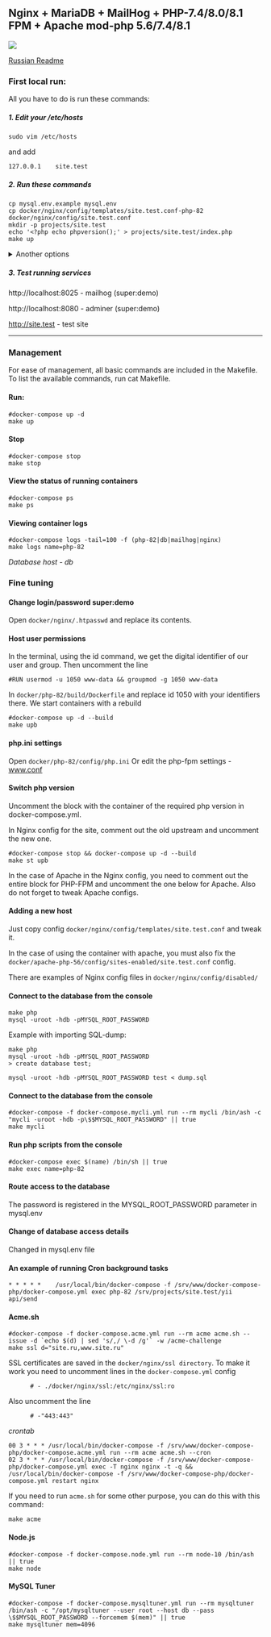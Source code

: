 ## Nginx + MariaDB + MailHog + PHP-7.4/8.0/8.1 FPM + Apache mod-php 5.6/7.4/8.1

![](https://github.com/rhamdeew/docker-compose-php/workflows/Docker%20Image%20CI/badge.svg)

[Russian Readme](README_ru.md)

### First local run:

All you have to do is run these commands:

##### 1. Edit your /etc/hosts

```
sudo vim /etc/hosts
```

and add

```
127.0.0.1    site.test
```

##### 2. Run these commands

```
cp mysql.env.example mysql.env
cp docker/nginx/config/templates/site.test.conf-php-82 docker/nginx/config/site.test.conf
mkdir -p projects/site.test
echo '<?php echo phpversion();' > projects/site.test/index.php
make up
```

<details>
  <summary>Another options</summary>


  ```
cp mysql.env.example mysql.env
#edit mysql.env

#you can choose the template with specific php version
cp templates/docker-compose-php-81.yml docker-compose.yml


#and copy specific config for Nginx + PHP-FPM
cp docker/nginx/config/templates/site.test.conf-php-81 docker/nginx/config/site.test.conf

#or copy configs for Nginx + Apache PHP
cp templates/docker-compose-apache-php-74.yml docker-compose.yml
cp docker/nginx/config/templates/site.test.conf-apache-php-74 docker/nginx/config/site.test.conf
cp docker/apache-php-74/config/templates/site.test.conf docker/apache-php-74/config/sites-enabled/site.test.conf


mkdir -p projects/site.test
echo '<?php echo phpversion();' > projects/site.test/index.php

make up
  ```

</details>

##### 3. Test running services

http://localhost:8025 - mailhog (super:demo)

http://localhost:8080 - adminer (super:demo)

http://site.test - test site

------

### Management

For ease of management, all basic commands are included in the Makefile. To list the available commands, run cat Makefile.

#### Run:

```
#docker-compose up -d
make up
```


#### Stop

```
#docker-compose stop
make stop
```


####  View the status of running containers

```
#docker-compose ps
make ps
```


#### Viewing container logs

```
#docker-compose logs -tail=100 -f (php-82|db|mailhog|nginx)
make logs name=php-82
```

*Database host - db*

### Fine tuning


#### Change login/password super:demo

Open `docker/nginx/.htpasswd` and replace its contents.


#### Host user permissions

In the terminal, using the id command, we get the digital identifier of our user and group.
Then uncomment the line

```
#RUN usermod -u 1050 www-data && groupmod -g 1050 www-data
```

In `docker/php-82/build/Dockerfile` and replace id 1050 with your identifiers there.
We start containers with a rebuild

```
#docker-compose up -d --build
make upb
```


#### php.ini settings

Open `docker/php-82/config/php.ini`
Or edit the php-fpm settings - www.conf


#### Switch php version

Uncomment the block with the container of the required php version in docker-compose.yml.

In Nginx config for the site, comment out the old upstream and uncomment the new one.

```
#docker-compose stop && docker-compose up -d --build
make st upb
```

In the case of Apache in the Nginx config, you need to comment out the entire block for PHP-FPM and uncomment the one below for Apache.
Also do not forget to tweak Apache configs.


#### Adding a new host

Just copy config `docker/nginx/config/templates/site.test.conf` and tweak it.

In the case of using the container with apache, you must also fix the `docker/apache-php-56/config/sites-enabled/site.test.conf` config.

There are examples of Nginx config files in `docker/nginx/config/disabled/`

#### Connect to the database from the console

```
make php
mysql -uroot -hdb -pMYSQL_ROOT_PASSWORD
```

Example with importing SQL-dump:

```
make php
mysql -uroot -hdb -pMYSQL_ROOT_PASSWORD
> create database test;

mysql -uroot -hdb -pMYSQL_ROOT_PASSWORD test < dump.sql
```

#### Connect to the database from the console

```
#docker-compose -f docker-compose.mycli.yml run --rm mycli /bin/ash -c "mycli -uroot -hdb -p\$$MYSQL_ROOT_PASSWORD" || true
make mycli
```

#### Run php scripts from the console

```
#docker-compose exec $(name) /bin/sh || true
make exec name=php-82
```


#### Route access to the database

The password is registered in the MYSQL_ROOT_PASSWORD parameter in mysql.env


#### Change of database access details

Changed in mysql.env file


#### An example of running Cron background tasks

```
* * * * *    /usr/local/bin/docker-compose -f /srv/www/docker-compose-php/docker-compose.yml exec php-82 /srv/projects/site.test/yii api/send
```

#### Acme.sh

```
#docker-compose -f docker-compose.acme.yml run --rm acme acme.sh --issue -d `echo $(d) | sed 's/,/ \-d /g'` -w /acme-challenge
make ssl d="site.ru,www.site.ru"
```

SSL certificates are saved in the `docker/nginx/ssl directory`. To make it work you need to uncomment
lines in the `docker-compose.yml` config

```
      # - ./docker/nginx/ssl:/etc/nginx/ssl:ro
```

Also uncomment the line

```
      # -"443:443"
```

*crontab*

```
00 3 * * * /usr/local/bin/docker-compose -f /srv/www/docker-compose-php/docker-compose.acme.yml run --rm acme acme.sh --cron
02 3 * * * /usr/local/bin/docker-compose -f /srv/www/docker-compose-php/docker-compose.yml exec -T nginx nginx -t -q && /usr/local/bin/docker-compose -f /srv/www/docker-compose-php/docker-compose.yml restart nginx
```

If you need to run `acme.sh` for some other purpose, you can do this with this command:

```
make acme
```

#### Node.js

```
#docker-compose -f docker-compose.node.yml run --rm node-10 /bin/ash || true
make node
```

#### MySQL Tuner

```
#docker-compose -f docker-compose.mysqltuner.yml run --rm mysqltuner /bin/ash -c "/opt/mysqltuner --user root --host db --pass \$$MYSQL_ROOT_PASSWORD --forcemem $(mem)" || true
make mysqltuner mem=4096
```
